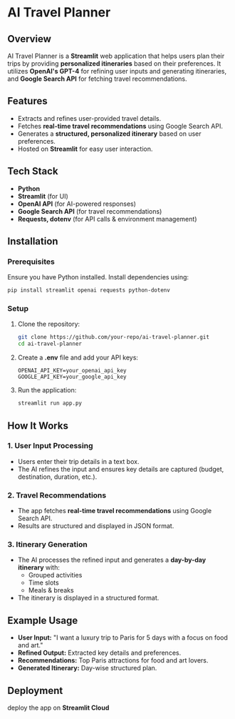 # AI Travel Planner

## Overview
AI Travel Planner is a **Streamlit** web application that helps users plan their trips by providing **personalized itineraries** based on their preferences. It utilizes **OpenAI's GPT-4** for refining user inputs and generating itineraries, and **Google Search API** for fetching travel recommendations.

## Features
- Extracts and refines user-provided travel details.
- Fetches **real-time travel recommendations** using Google Search API.
- Generates a **structured, personalized itinerary** based on user preferences.
- Hosted on **Streamlit** for easy user interaction.

## Tech Stack
- **Python**
- **Streamlit** (for UI)
- **OpenAI API** (for AI-powered responses)
- **Google Search API** (for travel recommendations)
- **Requests, dotenv** (for API calls & environment management)

## Installation
### Prerequisites
Ensure you have Python installed. Install dependencies using:
```bash
pip install streamlit openai requests python-dotenv
```

### Setup
1. Clone the repository:
   ```bash
   git clone https://github.com/your-repo/ai-travel-planner.git
   cd ai-travel-planner
   ```
2. Create a **.env** file and add your API keys:
   ```
   OPENAI_API_KEY=your_openai_api_key
   GOOGLE_API_KEY=your_google_api_key
   ```
3. Run the application:
   ```bash
   streamlit run app.py
   ```

## How It Works
### 1. User Input Processing
- Users enter their trip details in a text box.
- The AI refines the input and ensures key details are captured (budget, destination, duration, etc.).

### 2. Travel Recommendations
- The app fetches **real-time travel recommendations** using Google Search API.
- Results are structured and displayed in JSON format.

### 3. Itinerary Generation
- The AI processes the refined input and generates a **day-by-day itinerary** with:
  - Grouped activities
  - Time slots
  - Meals & breaks
- The itinerary is displayed in a structured format.

## Example Usage
- **User Input:** "I want a luxury trip to Paris for 5 days with a focus on food and art."
- **Refined Output:** Extracted key details and preferences.
- **Recommendations:** Top Paris attractions for food and art lovers.
- **Generated Itinerary:** Day-wise structured plan.

## Deployment
deploy the app on **Streamlit Cloud**
